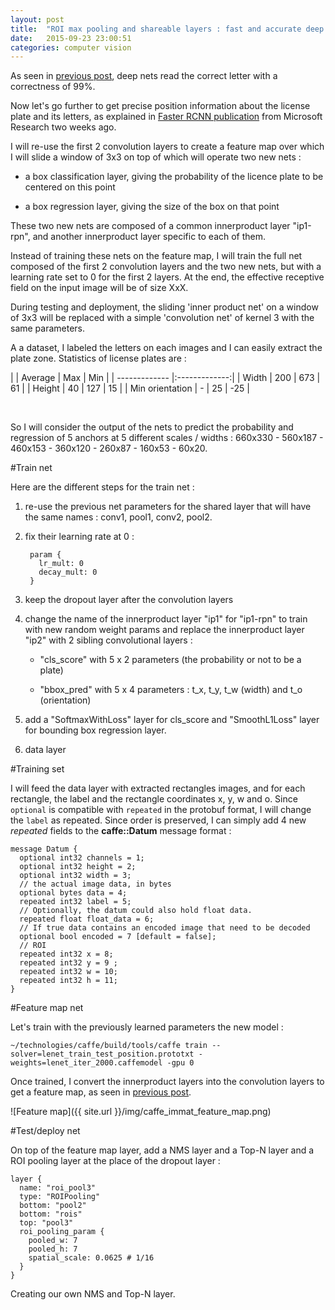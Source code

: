 ```yaml
---
layout: post
title:  "ROI max pooling and shareable layers : fast and accurate deep learning nets."
date:   2015-09-23 23:00:51
categories: computer vision
---
```



As seen in [previous post](http://christopher5106.github.io/computer/vision/2015/09/14/comparing-tesseract-and-deep-learning-for-ocr-optical-character-recognition.html), deep nets read the correct letter with a correctness of 99%.

Now let's go further to get precise position information about the license plate and its letters, as explained in [Faster RCNN publication](https://github.com/ShaoqingRen/faster_rcnn) from Microsoft Research two weeks ago.

I will re-use the first 2 convolution layers to create a feature map over which I will slide a window of 3x3 on top of which will operate two new nets :

- a box classification layer, giving the probability of the licence plate to be centered on this point

- a box regression layer, giving the size of the box on that point

These two new nets are composed of a common innerproduct layer "ip1-rpn", and another innerproduct layer specific to each of them.

Instead of training these nets on the feature map, I will train the full net composed of the first 2 convolution layers and the two new nets, but with a learning rate set to 0 for the first 2 layers. At the end, the effective receptive field on the input image will be of size XxX.

During testing and deployment, the sliding 'inner product net' on a window of 3x3  will be replaced with a simple 'convolution net' of kernel 3 with the same parameters.

A a dataset, I labeled the letters on each images and I can easily extract the plate zone. Statistics of license plates are :


|        | Average          | Max          | Min          |
| ------------- |:-------------:|
| Width | 200 | 673 | 61 |
| Height | 40 | 127 | 15 |
| Min orientation | - | 25 |  -25 |

<br/>

So I will consider the output of the nets to predict the probability and regression of 5 anchors at 5 different scales / widths : 660x330 - 560x187 - 460x153 - 360x120 - 260x87 - 160x53 - 60x20.

#Train net

Here are the different steps for the train net :

1. re-use the previous net parameters for the shared layer that will have the same names : conv1, pool1, conv2, pool2.

2. fix their learning rate at 0 :

        param {
          lr_mult: 0
          decay_mult: 0
        }

3. keep the dropout layer after the convolution layers

4. change the name of the innerproduct layer "ip1" for "ip1-rpn" to train with new random weight params and replace the innerproduct layer "ip2" with 2 sibling convolutional layers :

    - "cls_score" with 5 x 2 parameters (the probability or not to be a plate)

    - "bbox_pred" with 5 x 4 parameters : t_x, t_y, t_w (width) and t_o (orientation)

5. add a "SoftmaxWithLoss" layer for cls_score and "SmoothL1Loss" layer for bounding box regression layer.

6. data layer


#Training set

I will feed the data layer with extracted rectangles images, and for each rectangle, the label and the rectangle coordinates x, y, w and o. Since `optional` is compatible with `repeated` in the protobuf format, I will change the `label` as repeated. Since order is preserved, I can simply add 4 new *repeated* fields to the **caffe::Datum** message format :

    message Datum {
      optional int32 channels = 1;
      optional int32 height = 2;
      optional int32 width = 3;
      // the actual image data, in bytes
      optional bytes data = 4;
      repeated int32 label = 5;
      // Optionally, the datum could also hold float data.
      repeated float float_data = 6;
      // If true data contains an encoded image that need to be decoded
      optional bool encoded = 7 [default = false];
      // ROI
      repeated int32 x = 8;
      repeated int32 y = 9 ;
      repeated int32 w = 10;
      repeated int32 h = 11;
    }


#Feature map net

Let's train with the previously learned parameters the new model :

    ~/technologies/caffe/build/tools/caffe train --solver=lenet_train_test_position.prototxt -weights=lenet_iter_2000.caffemodel -gpu 0

Once trained, I convert the innerproduct layers into the convolution layers to get a feature map, as seen in [previous post](http://christopher5106.github.io/computer/vision/2015/09/15/deep-learning-net-surgery-to-create-a-feature-map.html).

![Feature map]({{ site.url }}/img/caffe_immat_feature_map.png)


#Test/deploy net

On top of the feature map layer, add a NMS layer and a Top-N layer and a ROI pooling layer at the place of the dropout layer :

    layer {
      name: "roi_pool3"
      type: "ROIPooling"
      bottom: "pool2"
      bottom: "rois"
      top: "pool3"
      roi_pooling_param {
        pooled_w: 7
        pooled_h: 7
        spatial_scale: 0.0625 # 1/16
      }
    }

Creating our own NMS and Top-N layer.
